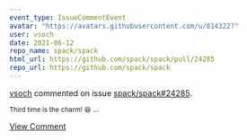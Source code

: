 ```yaml
---
event_type: IssueCommentEvent
avatar: "https://avatars.githubusercontent.com/u/814322?"
user: vsoch
date: 2021-06-12
repo_name: spack/spack
html_url: https://github.com/spack/spack/pull/24285
repo_url: https://github.com/spack/spack
---
```


<a href='https://github.com/vsoch' target='_blank'>vsoch</a> commented on issue <a href='https://github.com/spack/spack/pull/24285' target='_blank'>spack/spack#24285</a>.

<small>Third time is the charm! :laughing: ...</small>

<a href='https://github.com/spack/spack/pull/24285' target='_blank'>View Comment</a>